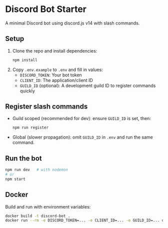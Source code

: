# Discord Bot Starter

A minimal Discord bot using discord.js v14 with slash commands.

## Setup
1. Clone the repo and install dependencies:
   ```bash
   npm install
   ```
2. Copy `.env.example` to `.env` and fill in values:
   - `DISCORD_TOKEN`: Your bot token
   - `CLIENT_ID`: The application/client ID
   - `GUILD_ID` (optional): A development guild ID to register commands quickly

## Register slash commands
- Guild scoped (recommended for dev): ensure `GUILD_ID` is set, then:
  ```bash
  npm run register
  ```
- Global (slower propagation): omit `GUILD_ID` in `.env` and run the same command.

## Run the bot
```bash
npm run dev   # with nodemon
# or
npm start
```

## Docker
Build and run with environment variables:
```bash
docker build -t discord-bot .
docker run --rm -e DISCORD_TOKEN=... -e CLIENT_ID=... -e GUILD_ID=... discord-bot
```